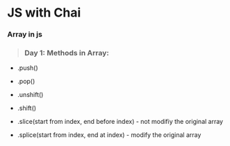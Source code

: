 # JS with Chai
### Array in js
> ### Day 1: Methods in Array:
 - .push()
 - .pop()

 - .unshift()
 - .shift()

 - .slice(start from index, end before index) - not modifiy the original array
 - .splice(start from index, end at index) - modify the original array